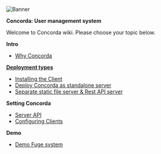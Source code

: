 ![Banner][]

**Concorda: User management system**

Welcome to Concorda wiki. Please choose your topic below.

**Intro**

* [Why Concorda](./doc/why-concorda.md)

**[Deployment types](./doc/deployment-types.md)**

* [Installing the Client](./doc/install-client.md)
* [Deploy Concorda as standalone server](./doc/install-monolith.md)
* [Separate static file server & Rest API server](./doc/install-static-rest.md)

**Setting Concorda**

* [Server API](./doc/server-api.md)
* [Configuring Clients](./doc/configuring-clients.md)

**Demo**

* [Demo Fuge system](./doc/demo-fuge.md)


[Banner]: https://raw.githubusercontent.com/concorda/concorda-dashboard/master/public/client/assets/img/logo-concorda-banner.png
